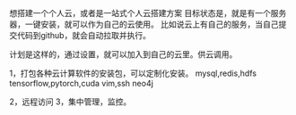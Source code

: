 想搭建一个个人云，或者是一站式个人云搭建方案
目标状态是，就是有一个服务器，一键安装，就可以作为自己的云使用。
比如说云上有自己的服务，当自己提交代码到github，就会自动拉取并执行。

计划是这样的，通过设置，就可以加入到自己的云里。供云调用。

1，打包各种云计算软件的安装包，可以定制化安装。
    mysql,redis,hdfs
    tensorflow,pytorch,cuda
    vim,ssh
    neo4j
    
2，远程访问
3，集中管理，监控。